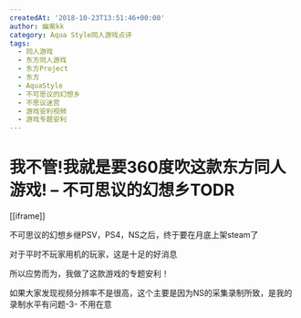 ```yaml
---
createdAt: '2018-10-23T13:51:46+00:00'
author: 幽紫kk
category: Aqua Style同人游戏点评
tags:
  - 同人游戏
  - 东方同人游戏
  - 东方Project
  - 东方
  - AquaStyle
  - 不可思议的幻想乡
  - 不思议迷宫
  - 游戏安利视频
  - 游戏专题安利
---
```


# 我不管!我就是要360度吹这款东方同人游戏! – 不可思议的幻想乡TODR

[[iframe]]

不可思议的幻想乡继PSV，PS4，NS之后，终于要在月底上架steam了

对于平时不玩家用机的玩家，这是十足的好消息

所以应势而为，我做了这款游戏的专题安利！

如果大家发现视频分辨率不是很高，这个主要是因为NS的采集录制所致，是我的录制水平有问题-3- 不用在意
